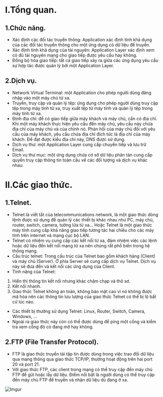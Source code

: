 # I.Tổng quan.
## 1.Chức năng.
* Xác định các đối tác truyền thông: Application xác định tính khả dụng của các đối tác truyền thông cho một ứng dụng có dữ liệu để truyền.
* Xác định tính khả dụng của tài nguyên: Application Layer xác định xem có đủ tài nguyên mạng cho giao tiếp được yêu cầu hay không.
* Đồng bộ hóa giao tiếp: tất cả giao tiếp xảy ra giữa các ứng dụng yêu cầu sự hợp tác được quản lý bởi một Application Layer.

## 2.Dịch vụ.
* Network Virtual Terminal: một Application cho phép người dùng đăng nhập vào một máy chủ từ xa.
* Truyền, truy cập và quản lý tệp: ứng dụng cho phép người dùng truy cập tệp trong máy tính từ xa, truy xuất tệp từ máy tính và quản lý tệp trong máy tính từ xa.
* Định địa chỉ: để có giao tiếp giữa máy khách và máy chủ, cần có địa chỉ. Khi một máy khách thực hiện yêu cầu đến máy chủ, yêu cầu này chứa địa chỉ của máy chủ và của chính nó. Phản hồi của máy chủ đối với yêu cầu của máy khách, yêu cầu chứa địa chỉ đích tức là địa chỉ của máy khách. Để đạt được kiểu địa chỉ này, DNS được sử dụng.
* Dịch vụ thư: một Application Layer cung cấp chuyển tiếp và lưu trữ Email.
* Dịch vụ thư mục: một ứng dụng chứa cơ sở dữ liệu phân tán cung cấp quyền truy cập thông tin toàn cầu về các đối tượng và dịch vụ khác nhau.

# II.Các giao thức.
## 1.Telnet.
* Telnet là viết tắt của  telecommunications network, là một giao thức dòng lệnh được sử dụng để quản lý các thiết bị khác nhau như PC, máy chủ, router, switch, camera, tường lửa từ xa… Hoặc Telnet là một giao thức máy tính cung cấp khả năng giao tiếp tương tác hai chiều cho các máy tính trên internet và mạng cục bộ LAN.
* Telnet có nhiệm vụ cung cấp các kết nối từ xa, đảm nhiệm việc các lệnh hoặc dữ liệu đến kết nối mạng từ xa nên chúng rất phổ biến trong hệ thống mạng.
* Cấu trúc telnet: Trong cấu trúc của Telnet bao gồm khách hàng (Client) và máy chủ (Server). Ở phía Server sẽ cung cấp dịch vụ Telnet. Dịch vụ này sẽ đưa đến và kết nối các ứng dụng của Client.
* Tính năng của Telnet: 
1. Hiển thị thông tin kết nối nhưng khác chậm chạp và thô sơ.
2. Kết nối nhanh.
3. Giao thức Telnet không an toàn, không bảo mật cao vì nó không được mã hóa nên các thông tin lưu lượng của giao thức Telnet có thể bị lộ bất cứ lúc nào.

* Các thiết bị thường sử dụng Telnet: Linux, Router, Switch, Camera, Windows, …
* Ngoài ra giao thức này còn có thể được dùng để ping một cổng và kiểm tra xem cổng đó có đang mở hay không. 

## 2.FTP (File Transfer Protocol).
* FTP là giao thức truyền tải tập tin được dùng trong việc trao đổi dữ liệu qua mạng thông qua giao thức TCP/IP, thường hoạt động trên hai port 20 và port 21.
* Với giao thức FTP, các client trong mạng có thể truy cập đến máy chủ FTP để gửi hoặc lấy dữ liệu. Điểm nổi bật là người dùng có thể truy cập đến máy chủ FTP để truyền và nhận dữ liệu dù đang ở xa.

![Imgur](https://prnt.sc/6rWqfnhs40j9)




